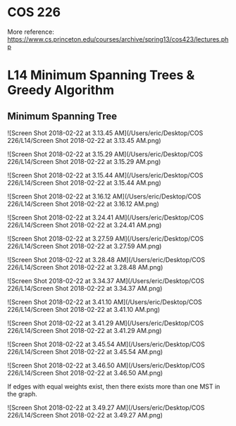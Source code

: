 # COS 226 

More reference:
https://www.cs.princeton.edu/courses/archive/spring13/cos423/lectures.php



# L14 Minimum Spanning Trees & Greedy Algorithm 

## Minimum Spanning Tree

![Screen Shot 2018-02-22 at 3.13.45 AM](/Users/eric/Desktop/COS 226/L14/Screen Shot 2018-02-22 at 3.13.45 AM.png)

![Screen Shot 2018-02-22 at 3.15.29 AM](/Users/eric/Desktop/COS 226/L14/Screen Shot 2018-02-22 at 3.15.29 AM.png)

![Screen Shot 2018-02-22 at 3.15.44 AM](/Users/eric/Desktop/COS 226/L14/Screen Shot 2018-02-22 at 3.15.44 AM.png)

![Screen Shot 2018-02-22 at 3.16.12 AM](/Users/eric/Desktop/COS 226/L14/Screen Shot 2018-02-22 at 3.16.12 AM.png)

![Screen Shot 2018-02-22 at 3.24.41 AM](/Users/eric/Desktop/COS 226/L14/Screen Shot 2018-02-22 at 3.24.41 AM.png)

![Screen Shot 2018-02-22 at 3.27.59 AM](/Users/eric/Desktop/COS 226/L14/Screen Shot 2018-02-22 at 3.27.59 AM.png)

![Screen Shot 2018-02-22 at 3.28.48 AM](/Users/eric/Desktop/COS 226/L14/Screen Shot 2018-02-22 at 3.28.48 AM.png)

![Screen Shot 2018-02-22 at 3.34.37 AM](/Users/eric/Desktop/COS 226/L14/Screen Shot 2018-02-22 at 3.34.37 AM.png)

![Screen Shot 2018-02-22 at 3.41.10 AM](/Users/eric/Desktop/COS 226/L14/Screen Shot 2018-02-22 at 3.41.10 AM.png)

![Screen Shot 2018-02-22 at 3.41.29 AM](/Users/eric/Desktop/COS 226/L14/Screen Shot 2018-02-22 at 3.41.29 AM.png)

![Screen Shot 2018-02-22 at 3.45.54 AM](/Users/eric/Desktop/COS 226/L14/Screen Shot 2018-02-22 at 3.45.54 AM.png)

![Screen Shot 2018-02-22 at 3.46.50 AM](/Users/eric/Desktop/COS 226/L14/Screen Shot 2018-02-22 at 3.46.50 AM.png)

If edges with equal weights exist, then there exists more than one MST in the graph.

![Screen Shot 2018-02-22 at 3.49.27 AM](/Users/eric/Desktop/COS 226/L14/Screen Shot 2018-02-22 at 3.49.27 AM.png)

